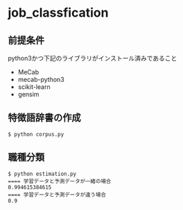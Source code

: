 # job_classfication

## 前提条件
python3かつ下記のライブラリがインストール済みであること
* MeCab
* mecab-python3
* scikit-learn
* gensim

## 特徴語辞書の作成
```
$ python corpus.py
```

## 職種分類
```
$ python estimation.py
==== 学習データと予測データが一緒の場合
0.994615384615
==== 学習データと予測データが違う場合
0.9
```
